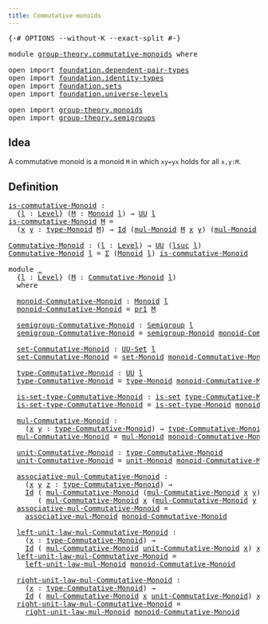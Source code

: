 ```yaml
---
title: Commutative monoids
---
```


<pre class="Agda"><a id="45" class="Symbol">{-#</a> <a id="49" class="Keyword">OPTIONS</a> <a id="57" class="Pragma">--without-K</a> <a id="69" class="Pragma">--exact-split</a> <a id="83" class="Symbol">#-}</a>

<a id="88" class="Keyword">module</a> <a id="95" href="group-theory.commutative-monoids.html" class="Module">group-theory.commutative-monoids</a> <a id="128" class="Keyword">where</a>

<a id="135" class="Keyword">open</a> <a id="140" class="Keyword">import</a> <a id="147" href="foundation.dependent-pair-types.html" class="Module">foundation.dependent-pair-types</a>
<a id="179" class="Keyword">open</a> <a id="184" class="Keyword">import</a> <a id="191" href="foundation.identity-types.html" class="Module">foundation.identity-types</a>
<a id="217" class="Keyword">open</a> <a id="222" class="Keyword">import</a> <a id="229" href="foundation.sets.html" class="Module">foundation.sets</a>
<a id="245" class="Keyword">open</a> <a id="250" class="Keyword">import</a> <a id="257" href="foundation.universe-levels.html" class="Module">foundation.universe-levels</a>

<a id="285" class="Keyword">open</a> <a id="290" class="Keyword">import</a> <a id="297" href="group-theory.monoids.html" class="Module">group-theory.monoids</a>
<a id="318" class="Keyword">open</a> <a id="323" class="Keyword">import</a> <a id="330" href="group-theory.semigroups.html" class="Module">group-theory.semigroups</a>
</pre>
## Idea

A commutative monoid is a monoid `M` in which `xy=yx` holds for all `x,y:M`.

## Definition

<pre class="Agda"><a id="is-commutative-Monoid"></a><a id="469" href="group-theory.commutative-monoids.html#469" class="Function">is-commutative-Monoid</a> <a id="491" class="Symbol">:</a>
  <a id="495" class="Symbol">{</a><a id="496" href="group-theory.commutative-monoids.html#496" class="Bound">l</a> <a id="498" class="Symbol">:</a> <a id="500" href="Agda.Primitive.html#597" class="Postulate">Level</a><a id="505" class="Symbol">}</a> <a id="507" class="Symbol">(</a><a id="508" href="group-theory.commutative-monoids.html#508" class="Bound">M</a> <a id="510" class="Symbol">:</a> <a id="512" href="group-theory.monoids.html#1007" class="Function">Monoid</a> <a id="519" href="group-theory.commutative-monoids.html#496" class="Bound">l</a><a id="520" class="Symbol">)</a> <a id="522" class="Symbol">→</a> <a id="524" href="foundation-core.universe-levels.html#222" class="Primitive">UU</a> <a id="527" href="group-theory.commutative-monoids.html#496" class="Bound">l</a>
<a id="529" href="group-theory.commutative-monoids.html#469" class="Function">is-commutative-Monoid</a> <a id="551" href="group-theory.commutative-monoids.html#551" class="Bound">M</a> <a id="553" class="Symbol">=</a>
  <a id="557" class="Symbol">(</a><a id="558" href="group-theory.commutative-monoids.html#558" class="Bound">x</a> <a id="560" href="group-theory.commutative-monoids.html#560" class="Bound">y</a> <a id="562" class="Symbol">:</a> <a id="564" href="group-theory.monoids.html#1182" class="Function">type-Monoid</a> <a id="576" href="group-theory.commutative-monoids.html#551" class="Bound">M</a><a id="577" class="Symbol">)</a> <a id="579" class="Symbol">→</a> <a id="581" href="foundation-core.identity-types.html#641" class="Datatype">Id</a> <a id="584" class="Symbol">(</a><a id="585" href="group-theory.monoids.html#1527" class="Function">mul-Monoid</a> <a id="596" href="group-theory.commutative-monoids.html#551" class="Bound">M</a> <a id="598" href="group-theory.commutative-monoids.html#558" class="Bound">x</a> <a id="600" href="group-theory.commutative-monoids.html#560" class="Bound">y</a><a id="601" class="Symbol">)</a> <a id="603" class="Symbol">(</a><a id="604" href="group-theory.monoids.html#1527" class="Function">mul-Monoid</a> <a id="615" href="group-theory.commutative-monoids.html#551" class="Bound">M</a> <a id="617" href="group-theory.commutative-monoids.html#560" class="Bound">y</a> <a id="619" href="group-theory.commutative-monoids.html#558" class="Bound">x</a><a id="620" class="Symbol">)</a>

<a id="Commutative-Monoid"></a><a id="623" href="group-theory.commutative-monoids.html#623" class="Function">Commutative-Monoid</a> <a id="642" class="Symbol">:</a> <a id="644" class="Symbol">(</a><a id="645" href="group-theory.commutative-monoids.html#645" class="Bound">l</a> <a id="647" class="Symbol">:</a> <a id="649" href="Agda.Primitive.html#597" class="Postulate">Level</a><a id="654" class="Symbol">)</a> <a id="656" class="Symbol">→</a> <a id="658" href="foundation-core.universe-levels.html#222" class="Primitive">UU</a> <a id="661" class="Symbol">(</a><a id="662" href="Agda.Primitive.html#780" class="Primitive">lsuc</a> <a id="667" href="group-theory.commutative-monoids.html#645" class="Bound">l</a><a id="668" class="Symbol">)</a>
<a id="670" href="group-theory.commutative-monoids.html#623" class="Function">Commutative-Monoid</a> <a id="689" href="group-theory.commutative-monoids.html#689" class="Bound">l</a> <a id="691" class="Symbol">=</a> <a id="693" href="foundation-core.dependent-pair-types.html#502" class="Record">Σ</a> <a id="695" class="Symbol">(</a><a id="696" href="group-theory.monoids.html#1007" class="Function">Monoid</a> <a id="703" href="group-theory.commutative-monoids.html#689" class="Bound">l</a><a id="704" class="Symbol">)</a> <a id="706" href="group-theory.commutative-monoids.html#469" class="Function">is-commutative-Monoid</a>

<a id="729" class="Keyword">module</a> <a id="736" href="group-theory.commutative-monoids.html#736" class="Module">_</a>
  <a id="740" class="Symbol">{</a><a id="741" href="group-theory.commutative-monoids.html#741" class="Bound">l</a> <a id="743" class="Symbol">:</a> <a id="745" href="Agda.Primitive.html#597" class="Postulate">Level</a><a id="750" class="Symbol">}</a> <a id="752" class="Symbol">(</a><a id="753" href="group-theory.commutative-monoids.html#753" class="Bound">M</a> <a id="755" class="Symbol">:</a> <a id="757" href="group-theory.commutative-monoids.html#623" class="Function">Commutative-Monoid</a> <a id="776" href="group-theory.commutative-monoids.html#741" class="Bound">l</a><a id="777" class="Symbol">)</a>
  <a id="781" class="Keyword">where</a>

  <a id="790" href="group-theory.commutative-monoids.html#790" class="Function">monoid-Commutative-Monoid</a> <a id="816" class="Symbol">:</a> <a id="818" href="group-theory.monoids.html#1007" class="Function">Monoid</a> <a id="825" href="group-theory.commutative-monoids.html#741" class="Bound">l</a>
  <a id="829" href="group-theory.commutative-monoids.html#790" class="Function">monoid-Commutative-Monoid</a> <a id="855" class="Symbol">=</a> <a id="857" href="foundation-core.dependent-pair-types.html#592" class="Field">pr1</a> <a id="861" href="group-theory.commutative-monoids.html#753" class="Bound">M</a>

  <a id="866" href="group-theory.commutative-monoids.html#866" class="Function">semigroup-Commutative-Monoid</a> <a id="895" class="Symbol">:</a> <a id="897" href="group-theory.semigroups.html#737" class="Function">Semigroup</a> <a id="907" href="group-theory.commutative-monoids.html#741" class="Bound">l</a>
  <a id="911" href="group-theory.commutative-monoids.html#866" class="Function">semigroup-Commutative-Monoid</a> <a id="940" class="Symbol">=</a> <a id="942" href="group-theory.monoids.html#1092" class="Function">semigroup-Monoid</a> <a id="959" href="group-theory.commutative-monoids.html#790" class="Function">monoid-Commutative-Monoid</a>

  <a id="988" href="group-theory.commutative-monoids.html#988" class="Function">set-Commutative-Monoid</a> <a id="1011" class="Symbol">:</a> <a id="1013" href="foundation-core.sets.html#1177" class="Function">UU-Set</a> <a id="1020" href="group-theory.commutative-monoids.html#741" class="Bound">l</a>
  <a id="1024" href="group-theory.commutative-monoids.html#988" class="Function">set-Commutative-Monoid</a> <a id="1047" class="Symbol">=</a> <a id="1049" href="group-theory.monoids.html#1283" class="Function">set-Monoid</a> <a id="1060" href="group-theory.commutative-monoids.html#790" class="Function">monoid-Commutative-Monoid</a>

  <a id="1089" href="group-theory.commutative-monoids.html#1089" class="Function">type-Commutative-Monoid</a> <a id="1113" class="Symbol">:</a> <a id="1115" href="foundation-core.universe-levels.html#222" class="Primitive">UU</a> <a id="1118" href="group-theory.commutative-monoids.html#741" class="Bound">l</a>
  <a id="1122" href="group-theory.commutative-monoids.html#1089" class="Function">type-Commutative-Monoid</a> <a id="1146" class="Symbol">=</a> <a id="1148" href="group-theory.monoids.html#1182" class="Function">type-Monoid</a> <a id="1160" href="group-theory.commutative-monoids.html#790" class="Function">monoid-Commutative-Monoid</a>

  <a id="1189" href="group-theory.commutative-monoids.html#1189" class="Function">is-set-type-Commutative-Monoid</a> <a id="1220" class="Symbol">:</a> <a id="1222" href="foundation-core.sets.html#1099" class="Function">is-set</a> <a id="1229" href="group-theory.commutative-monoids.html#1089" class="Function">type-Commutative-Monoid</a>
  <a id="1255" href="group-theory.commutative-monoids.html#1189" class="Function">is-set-type-Commutative-Monoid</a> <a id="1286" class="Symbol">=</a> <a id="1288" href="group-theory.monoids.html#1385" class="Function">is-set-type-Monoid</a> <a id="1307" href="group-theory.commutative-monoids.html#790" class="Function">monoid-Commutative-Monoid</a>

  <a id="1336" href="group-theory.commutative-monoids.html#1336" class="Function">mul-Commutative-Monoid</a> <a id="1359" class="Symbol">:</a>
    <a id="1365" class="Symbol">(</a><a id="1366" href="group-theory.commutative-monoids.html#1366" class="Bound">x</a> <a id="1368" href="group-theory.commutative-monoids.html#1368" class="Bound">y</a> <a id="1370" class="Symbol">:</a> <a id="1372" href="group-theory.commutative-monoids.html#1089" class="Function">type-Commutative-Monoid</a><a id="1395" class="Symbol">)</a> <a id="1397" class="Symbol">→</a> <a id="1399" href="group-theory.commutative-monoids.html#1089" class="Function">type-Commutative-Monoid</a>
  <a id="1425" href="group-theory.commutative-monoids.html#1336" class="Function">mul-Commutative-Monoid</a> <a id="1448" class="Symbol">=</a> <a id="1450" href="group-theory.monoids.html#1527" class="Function">mul-Monoid</a> <a id="1461" href="group-theory.commutative-monoids.html#790" class="Function">monoid-Commutative-Monoid</a>

  <a id="1490" href="group-theory.commutative-monoids.html#1490" class="Function">unit-Commutative-Monoid</a> <a id="1514" class="Symbol">:</a> <a id="1516" href="group-theory.commutative-monoids.html#1089" class="Function">type-Commutative-Monoid</a>
  <a id="1542" href="group-theory.commutative-monoids.html#1490" class="Function">unit-Commutative-Monoid</a> <a id="1566" class="Symbol">=</a> <a id="1568" href="group-theory.monoids.html#2031" class="Function">unit-Monoid</a> <a id="1580" href="group-theory.commutative-monoids.html#790" class="Function">monoid-Commutative-Monoid</a>
  
  <a id="1611" href="group-theory.commutative-monoids.html#1611" class="Function">associative-mul-Commutative-Monoid</a> <a id="1646" class="Symbol">:</a>
    <a id="1652" class="Symbol">(</a><a id="1653" href="group-theory.commutative-monoids.html#1653" class="Bound">x</a> <a id="1655" href="group-theory.commutative-monoids.html#1655" class="Bound">y</a> <a id="1657" href="group-theory.commutative-monoids.html#1657" class="Bound">z</a> <a id="1659" class="Symbol">:</a> <a id="1661" href="group-theory.commutative-monoids.html#1089" class="Function">type-Commutative-Monoid</a><a id="1684" class="Symbol">)</a> <a id="1686" class="Symbol">→</a>
    <a id="1692" href="foundation-core.identity-types.html#641" class="Datatype">Id</a> <a id="1695" class="Symbol">(</a> <a id="1697" href="group-theory.commutative-monoids.html#1336" class="Function">mul-Commutative-Monoid</a> <a id="1720" class="Symbol">(</a><a id="1721" href="group-theory.commutative-monoids.html#1336" class="Function">mul-Commutative-Monoid</a> <a id="1744" href="group-theory.commutative-monoids.html#1653" class="Bound">x</a> <a id="1746" href="group-theory.commutative-monoids.html#1655" class="Bound">y</a><a id="1747" class="Symbol">)</a> <a id="1749" href="group-theory.commutative-monoids.html#1657" class="Bound">z</a><a id="1750" class="Symbol">)</a>
       <a id="1759" class="Symbol">(</a> <a id="1761" href="group-theory.commutative-monoids.html#1336" class="Function">mul-Commutative-Monoid</a> <a id="1784" href="group-theory.commutative-monoids.html#1653" class="Bound">x</a> <a id="1786" class="Symbol">(</a><a id="1787" href="group-theory.commutative-monoids.html#1336" class="Function">mul-Commutative-Monoid</a> <a id="1810" href="group-theory.commutative-monoids.html#1655" class="Bound">y</a> <a id="1812" href="group-theory.commutative-monoids.html#1657" class="Bound">z</a><a id="1813" class="Symbol">))</a>
  <a id="1818" href="group-theory.commutative-monoids.html#1611" class="Function">associative-mul-Commutative-Monoid</a> <a id="1853" class="Symbol">=</a>
    <a id="1859" href="group-theory.monoids.html#1797" class="Function">associative-mul-Monoid</a> <a id="1882" href="group-theory.commutative-monoids.html#790" class="Function">monoid-Commutative-Monoid</a>

  <a id="1911" href="group-theory.commutative-monoids.html#1911" class="Function">left-unit-law-mul-Commutative-Monoid</a> <a id="1948" class="Symbol">:</a>
    <a id="1954" class="Symbol">(</a><a id="1955" href="group-theory.commutative-monoids.html#1955" class="Bound">x</a> <a id="1957" class="Symbol">:</a> <a id="1959" href="group-theory.commutative-monoids.html#1089" class="Function">type-Commutative-Monoid</a><a id="1982" class="Symbol">)</a> <a id="1984" class="Symbol">→</a>
    <a id="1990" href="foundation-core.identity-types.html#641" class="Datatype">Id</a> <a id="1993" class="Symbol">(</a> <a id="1995" href="group-theory.commutative-monoids.html#1336" class="Function">mul-Commutative-Monoid</a> <a id="2018" href="group-theory.commutative-monoids.html#1490" class="Function">unit-Commutative-Monoid</a> <a id="2042" href="group-theory.commutative-monoids.html#1955" class="Bound">x</a><a id="2043" class="Symbol">)</a> <a id="2045" href="group-theory.commutative-monoids.html#1955" class="Bound">x</a>
  <a id="2049" href="group-theory.commutative-monoids.html#1911" class="Function">left-unit-law-mul-Commutative-Monoid</a> <a id="2086" class="Symbol">=</a>
    <a id="2092" href="group-theory.monoids.html#2119" class="Function">left-unit-law-mul-Monoid</a> <a id="2117" href="group-theory.commutative-monoids.html#790" class="Function">monoid-Commutative-Monoid</a>

  <a id="2146" href="group-theory.commutative-monoids.html#2146" class="Function">right-unit-law-mul-Commutative-Monoid</a> <a id="2184" class="Symbol">:</a>
    <a id="2190" class="Symbol">(</a><a id="2191" href="group-theory.commutative-monoids.html#2191" class="Bound">x</a> <a id="2193" class="Symbol">:</a> <a id="2195" href="group-theory.commutative-monoids.html#1089" class="Function">type-Commutative-Monoid</a><a id="2218" class="Symbol">)</a> <a id="2220" class="Symbol">→</a>
    <a id="2226" href="foundation-core.identity-types.html#641" class="Datatype">Id</a> <a id="2229" class="Symbol">(</a> <a id="2231" href="group-theory.commutative-monoids.html#1336" class="Function">mul-Commutative-Monoid</a> <a id="2254" href="group-theory.commutative-monoids.html#2191" class="Bound">x</a> <a id="2256" href="group-theory.commutative-monoids.html#1490" class="Function">unit-Commutative-Monoid</a><a id="2279" class="Symbol">)</a> <a id="2281" href="group-theory.commutative-monoids.html#2191" class="Bound">x</a>
  <a id="2285" href="group-theory.commutative-monoids.html#2146" class="Function">right-unit-law-mul-Commutative-Monoid</a> <a id="2323" class="Symbol">=</a>
    <a id="2329" href="group-theory.monoids.html#2285" class="Function">right-unit-law-mul-Monoid</a> <a id="2355" href="group-theory.commutative-monoids.html#790" class="Function">monoid-Commutative-Monoid</a>  
</pre>